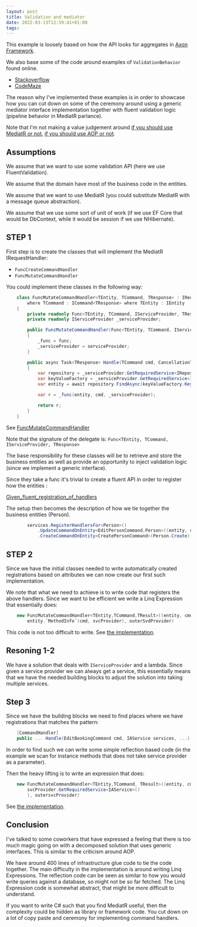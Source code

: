 ```yaml
---
layout: post
title: Validation and mediator
date: 2022-03-13T12:59:41+01:00
tags:
---
```


This example is loosely based on how the API looks for aggregates in [Axon Framework](https://docs.axoniq.io/reference-guide/axon-framework/axon-framework-commands/modeling/aggregate).

We also base some of the code around examples of `ValidationBehavior` found online.

- [Stackoverflow](https://stackoverflow.com/questions/42283011/add-validation-to-a-mediatr-behavior-pipeline)
- [CodeMaze](https://code-maze.com/cqrs-mediatr-fluentvalidation/)

The reason why I've implemented these examples is in order to showcase how you can cut down on some of the ceremony around using a generic mediator interface implementation together with fluent validation logic (pipeline behavior in MediatR parlance).

Note that I'm not making a value judgement around [if you should use MediatR or not](https://cezarypiatek.github.io/post/why-i-dont-use-mediatr-for-cqrs/), [if you should use AOP or not](https://en.wikipedia.org/wiki/Aspect-oriented_programming#Criticism).

## Assumptions

We assume that we want to use some validation API (here we use FluentValidation).

We assume that the domain have most of the business code in the entities.

We assume that we want to use MediatR (you could substitute MediatR with a message queue abstraction).

We assume that we use some sort of unit of work (if we use EF Core that would be DbContext, while it would be session if we use NHibernate).

## STEP 1

First step is to create the classes that will implement the MediatR IRequestHandler:

- `FuncCreateCommandHandler`
- `FuncMutateCommandHandler`

You could implement these classes in the following way:

```C#
    class FuncMutateCommandHandler<TEntity, TCommand, TResponse> : IRequestHandler<TCommand, TResponse>
        where TCommand : ICommand<TResponse> where TEntity : IEntity
    {
        private readonly Func<TEntity, TCommand, IServiceProvider, TResponse> _func;
        private readonly IServiceProvider _serviceProvider;

        public FuncMutateCommandHandler(Func<TEntity, TCommand, IServiceProvider, TResponse> func, IServiceProvider serviceProvider)
        {
            _func = func;
            _serviceProvider = serviceProvider;
        }

        public async Task<TResponse> Handle(TCommand cmd, CancellationToken cancellationToken)
        {
            var repository = _serviceProvider.GetRequiredService<IRepository<TEntity>>();
            var keyValueFactory = _serviceProvider.GetRequiredService<IKeyValueFactory<TCommand>>();
            var entity = await repository.FindAsync(keyValueFactory.Key(cmd));

            var r = _func(entity, cmd, _serviceProvider);

            return r;
        }
    }

```

See [FuncMutateCommandHandler](https://github.com/wallymathieu/validation-studies/blob/26d8dde728a1fba01edd007f81a349f8717a36da/src/CsMediatR/Infrastructure/CommandHandlers/ApiRegistrationsExtensions/FuncMutateCommandHandler.cs)

Note that the signature of the delegate is:
`Func<TEntity, TCommand, IServiceProvider, TResponse>`

The base responsibility for these classes will be to retrieve and store the business entities as well as provide an opportunity to inject validation logic (since we implement a generic interface).

Since they take a func it's trivial to create a fluent API in order to register how the entities :

[Given_fluent_registration_of_handlers](https://github.com/wallymathieu/validation-studies/blob/ba74e2cb1128b080282e75071c86720870b617fd/src/CsMediatR/Given_fluent_registration_of_handlers.cs)

The setup then becomes the description of how we tie together the business entities (Person).

```C#
        services.RegisterHandlersFor<Person>()
            .UpdateCommandOnEntity<EditPersonCommand,Person>((entity, cmd, svc) => entity.Handle(cmd, svc))
            .CreateCommandOnEntity<CreatePersonCommand>(Person.Create)
```

## STEP 2

Since we have the initial classes needed to write automatically created registrations based on attributes we can now create our first such implementation.

We note that what we need to achieve is to write code that registers the above handlers. Since we want to be efficient we write a Linq Expression that essentially does:

```C#
    new FuncMutateCommandHandler<TEntity,TCommand,TResult>((entity, cmd, svcProvider) =>
        entity.`MethodInfo`(cmd, svcProvider), outerSvdProvider)
```

This code is not too difficult to write. See [the implementation](https://github.com/wallymathieu/validation-studies/blob/master/src/CsMediatR/Infrastructure/CommandHandlers/ApiRegistrationsExtensions.cs#L228-L250).

## Resoning 1-2

We have a solution that deals with `IServiceProvider` and a lambda. Since given a service provider we can always get a service, this essentially means that we have the needed building blocks to adjust the solution into taking multiple services.

## Step 3

Since we have the building blocks we need to find places where we have registrations that matches the pattern:

```C#
    [CommandHandler]
    public ... Handle(EditBookingCommand cmd, IAService services, ...) ...
```

In order to find such we can write some simple reflection based code (in the example we scan for instance methods that does not take service provider as a parameter).

Then the heavy lifting is to write an expression that does:

```C#
    new FuncMutateCommandHandler<TEntity,TCommand, TResult>((entity, cmd, svcProvider) => entity.`MethodInfo`(cmd,
        svcProvider.GetRequiredService<IAService>()
        ), outersvcProvider)
```

See [the implementation](https://github.com/wallymathieu/validation-studies/blob/master/src/CsMediatR/Infrastructure/CommandHandlers/ApiRegistrationsExtensions.cs#L177-L211).

## Conclusion

I've talked to some coworkers that have expressed a feeling that there is too much magic going on with a decomposed solution that uses generic interfaces. This is similar to the criticism around AOP.

We have around 400 lines of infrastructure glue code to tie the code together. The main difficulty in the implementation is around writing Linq Expressions. The reflection code can be seen as similar to how you would write queries against a database, so might not be so far fetched. The Linq Expression code is somewhat abstract, that might be more difficult to understand.

If you want to write C# such that you find MediatR useful, then the complexity could be hidden as library or framework code. You cut down on a lot of copy paste and ceremony for implementing command handlers.
